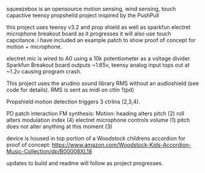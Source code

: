 squeezebox is an opensource motion sensing, wind sensing, touch capactive teensy propsheild project inspired by the PushPull

this project uses teensy v3.2 and prop shield as well as sparkfun electret microphone breakout board as it progresses it will also use touch capcitance. i have included an example patch to show proof of concept for motion + microphone. 

electret mic is wired to A0 using a 10k potentiometer as a voltage divider. Sparkfun Breakout board outputs ~1.65v, teensy analog input tops out at ~1.2v causing program crash.

This project uses the arudino sound library RMS without an audioshield (see code for details).
RMS is sent as midi on ctlin 1(pd)

Propshield motion detection triggers 3 ctrlins (2,3,4).

PD patch interaction FM synthesis: 
Motion:
heading alters pitch (2)
roll alters modulation index (4)
electret microphone controls volume (1)
pitch does not alter anything at this moment (3)

device is housed in top portion of a Woodstock childrens accordion for proof of concept:
https://www.amazon.com/Woodstock-Kids-Accordion-Music-Collection/dp/B00008XL18

updates to build and readme will follow as project progresses.